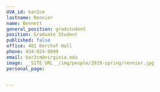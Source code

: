 ```yaml
---
UVA_id: bar2cm
lastname: Rennier
name: Bennett
general_position: gradstudent
position: Graduate Student
published: false
office: 401 Kerchof Hall
phone: 434-924-0899
email: bar2cm@virginia.edu
image: __SITE_URL__/img/people/2019-spring/rennier.jpg
personal_page:


---
```

